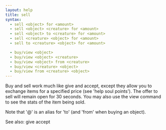 ```yaml
---
layout: help
title: sell
syntax:
  - sell <object> for <amount>
  - sell <object> <creature> for <amount>
  - sell <object> to <creature> for <amount>
  - sell <creature> <object> for <amount>
  - sell to <creature> <object> for <amount>

  - buy/view <object>
  - buy/view <object> <creature>
  - buy/view <object> from <creature>
  - buy/view <creature> <object>
  - buy/view from <creature> <object>
---
```



Buy and sell work much like give and accept, except they allow you to exchange
items for a specified price (see 'help soul points').  The offer to sell will 
remain open for 30 seconds.  You may also use the view command to see the stats
of the item being sold.

Note that '@' is an alias for 'to' (and 'from' when buying an object).

See also: give accept
